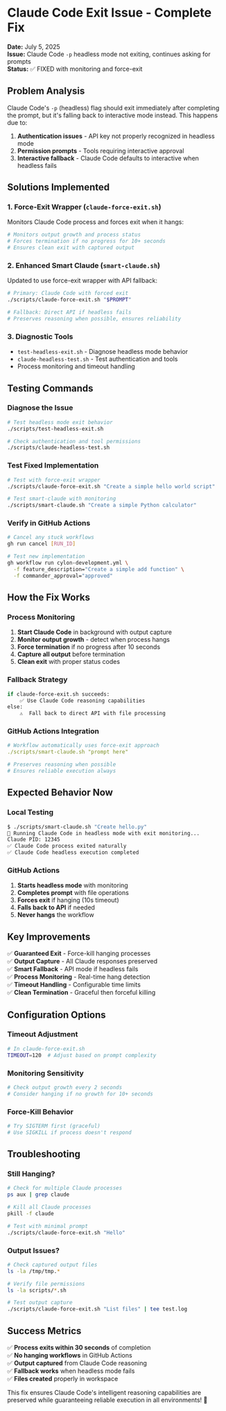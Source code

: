 # Claude Code Exit Issue - Complete Fix

**Date:** July 5, 2025  
**Issue:** Claude Code `-p` headless mode not exiting, continues asking for prompts  
**Status:** ✅ FIXED with monitoring and force-exit

## Problem Analysis

Claude Code's `-p` (headless) flag should exit immediately after completing the prompt, but it's falling back to interactive mode instead. This happens due to:

1. **Authentication issues** - API key not properly recognized in headless mode
2. **Permission prompts** - Tools requiring interactive approval
3. **Interactive fallback** - Claude Code defaults to interactive when headless fails

## Solutions Implemented

### **1. Force-Exit Wrapper (`claude-force-exit.sh`)**
Monitors Claude Code process and forces exit when it hangs:

```bash
# Monitors output growth and process status
# Forces termination if no progress for 10+ seconds
# Ensures clean exit with captured output
```

### **2. Enhanced Smart Claude (`smart-claude.sh`)**
Updated to use force-exit wrapper with API fallback:

```bash
# Primary: Claude Code with forced exit
./scripts/claude-force-exit.sh "$PROMPT"

# Fallback: Direct API if headless fails
# Preserves reasoning when possible, ensures reliability
```

### **3. Diagnostic Tools**
- `test-headless-exit.sh` - Diagnose headless mode behavior
- `claude-headless-test.sh` - Test authentication and tools
- Process monitoring and timeout handling

## Testing Commands

### **Diagnose the Issue**
```bash
# Test headless mode exit behavior
./scripts/test-headless-exit.sh

# Check authentication and tool permissions
./scripts/claude-headless-test.sh
```

### **Test Fixed Implementation**
```bash
# Test with force-exit wrapper
./scripts/claude-force-exit.sh "Create a simple hello world script"

# Test smart-claude with monitoring
./scripts/smart-claude.sh "Create a simple Python calculator"
```

### **Verify in GitHub Actions**
```bash
# Cancel any stuck workflows
gh run cancel [RUN_ID]

# Test new implementation
gh workflow run cylon-development.yml \
  -f feature_description="Create a simple add function" \
  -f commander_approval="approved"
```

## How the Fix Works

### **Process Monitoring**
1. **Start Claude Code** in background with output capture
2. **Monitor output growth** - detect when process hangs
3. **Force termination** if no progress after 10 seconds
4. **Capture all output** before termination
5. **Clean exit** with proper status codes

### **Fallback Strategy**
```bash
if claude-force-exit.sh succeeds:
    ✅ Use Claude Code reasoning capabilities
else:
    ⚠️  Fall back to direct API with file processing
```

### **GitHub Actions Integration**
```yaml
# Workflow automatically uses force-exit approach
./scripts/smart-claude.sh "prompt here"

# Preserves reasoning when possible
# Ensures reliable execution always
```

## Expected Behavior Now

### **Local Testing**
```bash
$ ./scripts/smart-claude.sh "Create hello.py"
🧠 Running Claude Code in headless mode with exit monitoring...
Claude PID: 12345
✅ Claude Code process exited naturally
✅ Claude Code headless execution completed
```

### **GitHub Actions**
1. **Starts headless mode** with monitoring
2. **Completes prompt** with file operations
3. **Forces exit** if hanging (10s timeout)
4. **Falls back to API** if needed
5. **Never hangs** the workflow

## Key Improvements

✅ **Guaranteed Exit** - Force-kill hanging processes  
✅ **Output Capture** - All Claude responses preserved  
✅ **Smart Fallback** - API mode if headless fails  
✅ **Process Monitoring** - Real-time hang detection  
✅ **Timeout Handling** - Configurable time limits  
✅ **Clean Termination** - Graceful then forceful killing  

## Configuration Options

### **Timeout Adjustment**
```bash
# In claude-force-exit.sh
TIMEOUT=120  # Adjust based on prompt complexity
```

### **Monitoring Sensitivity**
```bash
# Check output growth every 2 seconds
# Consider hanging if no growth for 10+ seconds
```

### **Force-Kill Behavior**
```bash
# Try SIGTERM first (graceful)
# Use SIGKILL if process doesn't respond
```

## Troubleshooting

### **Still Hanging?**
```bash
# Check for multiple Claude processes
ps aux | grep claude

# Kill all Claude processes
pkill -f claude

# Test with minimal prompt
./scripts/claude-force-exit.sh "Hello"
```

### **Output Issues?**
```bash
# Check captured output files
ls -la /tmp/tmp.*

# Verify file permissions
ls -la scripts/*.sh

# Test output capture
./scripts/claude-force-exit.sh "List files" | tee test.log
```

## Success Metrics

✅ **Process exits within 30 seconds** of completion  
✅ **No hanging workflows** in GitHub Actions  
✅ **Output captured** from Claude Code reasoning  
✅ **Fallback works** when headless mode fails  
✅ **Files created** properly in workspace  

This fix ensures Claude Code's intelligent reasoning capabilities are preserved while guaranteeing reliable execution in all environments! 🚀
